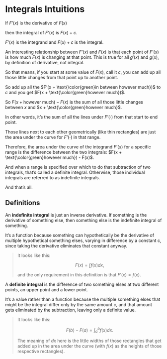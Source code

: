# Integrals Intuitions

If $F’(x)$ is the derivative of $F(x)$

then the integral of $F’(x)$ is $F(x) + c$.

$F’(x)$ is the integrand and $F(x) + c$ is the integral. 

An interesting relationship between $F’(x)$ and $F(x)$ is that each point of $F’(x)$ is how much $F(x)$ is changing at that point. This is true for all $g'(x)$ and $g(x)$, by definition of derivative, not integral.

So that means, if you start at some value of $F(x)$, call it $c$, you can add up all those little changes from that point up to another point.

So add up all the $F’(x + \text{\color{green}in between however much})$ to $c$ and you get $F(x + \text{\color{green}however much})$.

So $F(x + \text{however much}) - F(x)$ is the sum of all those little changes between $x$ and $x + \text{\color{green}however much}$.

In other words, it’s the sum of all the lines under $F’(\cdot)$ from that start to end point.

Those lines next to each other geometrically (like thin rectangles) are just the area under the curve for $F’(\cdot)$ in that range.

Therefore, the area under the curve of the integrand $F’(x)$ for a specific range is the difference between the two integrals: $F(x + \text{\color{green}however much}) - F(x)$.

And when a range is specified over which to do that subtraction of two integrals, that’s called a definite integral. Otherwise, those individual integrals are referred to as indefinite integrals.

And that’s all.

## Definitions

An **indefinite integral** is just an inverse derivative. If something is the derivative of something else, then something else is the indefinite integral of something. 

It’s a function because something can hypothetically be the derivative of multiple hypothetical something elses, varying in difference by a constant c, since taking the derivative eliminates that constant anyway. 

> It looks like this:
> 
> $$F(x) = \int f(x) dx,$$
>
> and the only requirement in this definition is that $F'(x) = f(x)$.

A **definite integral** is the difference of two something elses at two different points, an upper point and a lower point. 

It’s a value rather than a function because the multiple something elses that might be the integral differ only by the same amount c, and that amount gets eliminated by the subtraction, leaving only a definite value. 

> It looks like this:
> 
> $$F(b) - F(a) = \int_{a}^{b} f(x) dx.$$
> 
> The meaning of $dx$ here is the little widths of those rectangles that get added up in the area under the curve (with $f(x)$ as the heights of those respective rectangles).
